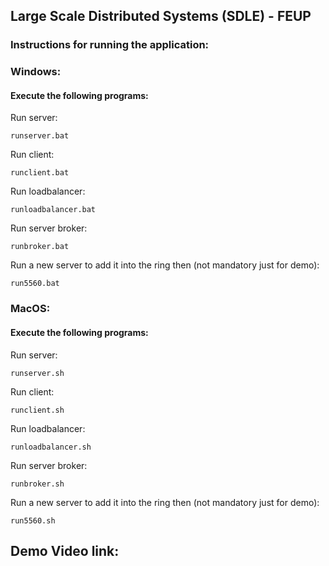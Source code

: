 ## Large Scale Distributed Systems (SDLE) - FEUP

### Instructions for running the application:

### Windows:

#### Execute the following programs:
Run server:

    runserver.bat

Run client:

    runclient.bat

Run loadbalancer:

    runloadbalancer.bat

Run server broker:

    runbroker.bat

Run a new server to add it into the ring then (not mandatory just for demo):

    run5560.bat
### MacOS:

#### Execute the following programs:
Run server:

    runserver.sh

Run client:

    runclient.sh

Run loadbalancer:

    runloadbalancer.sh

Run server broker:

    runbroker.sh

Run a new server to add it into the ring then (not mandatory just for demo):

    run5560.sh

## Demo Video link:
